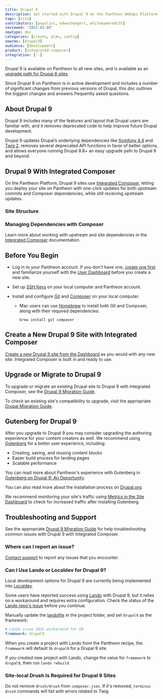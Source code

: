 ```yaml
---
title: Drupal 9
description: Get started with Drupal 9 on the Pantheon WebOps Platform.
tags: [site]
contributors: [populist, edwardangert, whitneymeredith]
reviewed: "2022-02-08"
newtype: doc
categories: [create, plan, config]
newcms: [drupal9]
audience: [development]
product: [integrated-composer]
integration: [--]
---
```


Drupal 9 is available on Pantheon to all new sites, and is available as an [upgrade path for Drupal 8 sites](/drupal-9-migration).

Since Drupal 9 on Pantheon is in active development and includes a number of significant changes from previous versions of Drupal, this doc outlines the biggest changes and answers frequently asked questions.

## About Drupal 9

Drupal 9 includes many of the features and layout that Drupal users are familiar with, and it removes deprecated code to help improve future Drupal development.

Drupal 9 updates Drupal’s underlying dependencies like [Symfony 4.4](https://symfony.com/releases/4.4) and [Twig 2](https://twig.symfony.com/doc/2.x/index.html), removes several deprecated API functions in favor of better options, and allows everyone running Drupal 8.8+ an easy upgrade path to Drupal 9 and beyond.

## Drupal 9 With Integrated Composer

On the Pantheon Platform, Drupal 9 sites use [Integrated Composer](/guides/integrated-composer), letting you deploy your site on Pantheon with one-click updates for both upstream commits and Composer dependencies, while still receiving upstream updates.

### Site Structure

<Partial file="ic-upstream-structure.md" />

### Managing Dependencies with Composer

Learn more about working with upstream and site dependencies in the [Integrated Composer](/guides/integrated-composer) documentation.

## Before You Begin

- Log in to your Pantheon account. If you don't have one, [create one first](https://pantheon.io/register?docs) and familiarize yourself with the [User Dashboard](/guides/quickstart/user-dashboard) before you create a new site.

- Set up [SSH Keys](/ssh-keys) on your local computer and Pantheon account.

- Install and configure [Git](/guides/git/git-config) and [Composer](https://getcomposer.org/download/) on your local computer.

   - Mac users can use [Homebrew](https://brew.sh/) to install both Git and Composer, along with their required dependencies:

     ```bash{promptUser:user}
     brew install git composer
     ```

## Create a New Drupal 9 Site with Integrated Composer

[Create a new Drupal 9 site from the Dashboard](/guides/legacy-dashboard/create-sites) as you would with any new site. Integrated Composer is built in and ready to use.

## Upgrade or Migrate to Drupal 9

To upgrade or migrate an existing Drupal site to Drupal 9 with Integrated Composer, see the [Drupal 9 Migration Guide](/drupal-9-migration).

To check an existing site's compatibility to upgrade, visit the appropriate [Drupal Migration Guide](/drupal-9-migration).

## Gutenberg for Drupal 9

After you upgrade to Drupal 9 you may consider upgrading the authoring experience for your content creators as well. We recommend using [Gutenberg](https://www.drupal.org/project/gutenberg) for a better user experience, including:

 - Creating, saving, and reusing content blocks
 - Easier build process for landing pages
 - Scalable performance

You can read more about Pantheon's experience with Gutenberg in [Gutenberg on Drupal 9: An Opportunity](https://pantheon.io/blog/gutenberg-drupal-9).

You can also read more about the installation process on [Drupal.org](https://www.drupal.org/docs/contributed-modules/gutenberg/installation-and-upgrades).

We recommend monitoring your site's traffic using [Metrics in the Site Dashboard](/guides/legacy-dashboard/metrics) to check for increased traffic after installing Gutenberg.

## Troubleshooting and Support

See the appropriate [Drupal 9 Migration Guide](/drupal-9-migration) for help troubleshooting common issues with Drupal 9 with Integrated Composer.

### Where can I report an issue?

[Contact support](/guides/support) to report any issues that you encounter.

### Can I Use Lando or Localdev for Drupal 9?

Local development options for Drupal 9 are currently being implemented into [Localdev](/guides/localdev).

Some users have reported success using [Lando](https://docs.lando.dev/basics/) with Drupal 9, but it relies on a workaround and requires extra configuration. Check the status of the [Lando repo's issue](https://github.com/lando/lando/issues/2831#issuecomment-771833900) before you continue.

Manually update the [landofile](https://docs.lando.dev/config/lando.html#base-file) in the project folder, and set `drupal9` as the framework:

  ```yml:title=lando.yml
  # Lando issue 2831 workaround for D9
  framework: drupal9
  ```

When you create a project with Lando from the Pantheon recipe, the `framework` will default to `drupal9` for a Drupal 9 site.

If you created new project with Lando, change the value for `framework` to `drupal9`, then run `lando rebuild`.

### Site-local Drush Is Required for Drupal 9 Sites

Do not remove `drush/drush` from `composer.json`. If it's removed, `terminus drush` commands will fail with errors related to Twig.